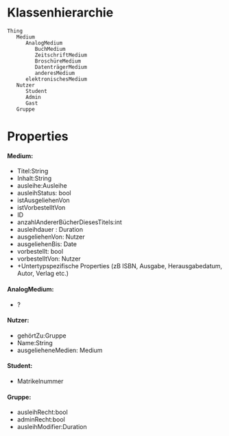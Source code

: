 # Klassenhierarchie
~~~
Thing
   Medium
      AnalogMedium
         BuchMedium
         ZeitschriftMedium
         BroschüreMedium
         DatenträgerMedium
         anderesMedium
      elektronischesMedium
   Nutzer
      Student
      Admin
      Gast
   Gruppe

~~~
# Properties



#### Medium:
- Titel:String
- Inhalt:String
- ausleihe:Ausleihe
- ausleihStatus: bool
- istAusgeliehenVon
- istVorbestelltVon
- ID
- anzahlAndererBücherDiesesTitels:int
- ausleihdauer : Duration
- ausgeliehenVon: Nutzer
- ausgeliehenBis: Date
- vorbestellt: bool
- vorbestelltVon: Nutzer
- +Untertypspezifische Properties (zB ISBN, Ausgabe, Herausgabedatum, Autor, Verlag etc.)

#### AnalogMedium:
- ?

#### Nutzer:
- gehörtZu:Gruppe
- Name:String
- ausgelieheneMedien: Medium

#### Student:
- Matrikelnummer

#### Gruppe:
- ausleihRecht:bool
- adminRecht:bool
- ausleihModifier:Duration
